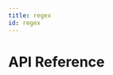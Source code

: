 ```yaml
---
title: regex
id: regex
---
```


# API Reference <a name="API Reference" id="api-reference"></a>





